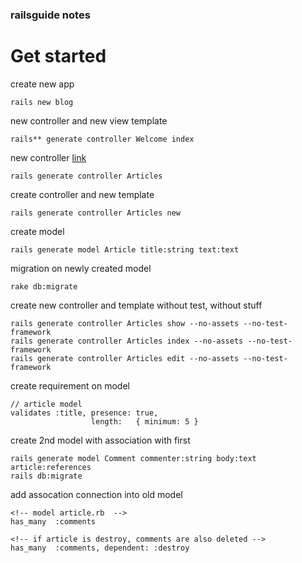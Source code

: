### railsguide notes

# Get started

create new app 
```
rails new blog
```

new controller and new view template
```
rails** generate controller Welcome index
```

new controller 
[link](https://stackoverflow.com/questions/5614083/ruby-on-rails-generating-views)
```
rails generate controller Articles
```
create controller and new template
```
rails generate controller Articles new
```
create model
```
rails generate model Article title:string text:text
```
migration on newly created model
```
rake db:migrate
```
create new controller and template without test, without stuff
```
rails generate controller Articles show --no-assets --no-test-framework
rails generate controller Articles index --no-assets --no-test-framework
rails generate controller Articles edit --no-assets --no-test-framework
```
create requirement on model
```
// article model
validates :title, presence: true,
                  length:   { minimum: 5 }
```

create 2nd model with association with first
```
rails generate model Comment commenter:string body:text article:references
rails db:migrate
```
add assocation connection into old model
```
<!-- model article.rb  -->
has_many  :comments

<!-- if article is destroy, comments are also deleted -->
has_many  :comments, dependent: :destroy
```
